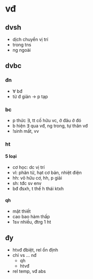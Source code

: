 # vđ

## dvsh

- dịch chuyển vị trí
- trong tns
- ng ngoài

## dvbc

### đn

- $\forall$ bđ
- từ đ giản -> p tạp

### bc

- p thức $\exists$, tt cố hữu vc, ở đâu ở đó
- b hiện $\exists$ qua vđ, ng trong, tự thân vđ
- !sinh mất, vv

### ht

#### 5 loại

- cơ học: dc vị trí
- vl: phân tử, hạt cơ bản, nhiệt điện
- hh: vô hữu cơ, hh, p giải
- sh: tđc sv env
- bđ đsxh, t thế h thái ktxh

#### qh

- mật thiết
- cao bao hàm thấp
- 1sv nhiều, đtrg 1 ht

## đy

- htvđ đbiệt, rel ổn định
- chỉ vs ... nđ
  - qh
  - htvđ
- rel temp, vđ abs
